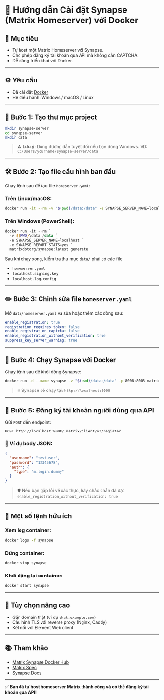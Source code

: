 # 🚀 Hướng dẫn Cài đặt Synapse (Matrix Homeserver) với Docker

## 🧾 Mục tiêu
- Tự host một Matrix Homeserver với Synapse.
- Cho phép đăng ký tài khoản qua API mà không cần CAPTCHA.
- Dễ dàng triển khai với Docker.

---

## ⚙️ Yêu cầu
- Đã cài đặt [Docker](https://www.docker.com/)
- Hệ điều hành: Windows / macOS / Linux

---

## 📁 Bước 1: Tạo thư mục project

```bash
mkdir synapse-server
cd synapse-server
mkdir data
```

> ⚠️ **Lưu ý**: Dùng đường dẫn tuyệt đối nếu bạn dùng Windows. VD: `C:/Users/yourname/synapse-server/data`

---

## 🛠️ Bước 2: Tạo file cấu hình ban đầu

Chạy lệnh sau để tạo file `homeserver.yaml`:

### Trên Linux/macOS:

```bash
docker run -it --rm -v "$(pwd)/data:/data" -e SYNAPSE_SERVER_NAME=localhost -e SYNAPSE_REPORT_STATS=yes   matrixdotorg/synapse:latest generate
```

### Trên Windows (PowerShell):

```powershell
docker run -it --rm `
  -v ${PWD}\data:/data `
  -e SYNAPSE_SERVER_NAME=localhost `
  -e SYNAPSE_REPORT_STATS=yes `
  matrixdotorg/synapse:latest generate
```

Sau khi chạy xong, kiểm tra thư mục `data/` phải có các file:
- `homeserver.yaml`
- `localhost.signing.key`
- `localhost.log.config`

---

## ✏️ Bước 3: Chỉnh sửa file `homeserver.yaml`

Mở `data/homeserver.yaml` và sửa hoặc thêm các dòng sau:

```yaml
enable_registration: true
registration_requires_token: false
enable_registration_captcha: false
enable_registration_without_verification: true
suppress_key_server_warning: true
```

---

## 🚀 Bước 4: Chạy Synapse với Docker

Chạy lệnh sau để khởi động Synapse:

```bash
docker run -d --name synapse -v "$(pwd)/data:/data" -p 8008:8008 matrixdotorg/synapse:latest
```

> 🔥 Synapse sẽ chạy tại: `http://localhost:8008`

---

## 🧪 Bước 5: Đăng ký tài khoản người dùng qua API

Gửi `POST` đến endpoint:

```http
POST http://localhost:8008/_matrix/client/v3/register
```

### 🧾 Ví dụ body JSON:

```json
{
  "username": "testuser",
  "password": "12345678",
  "auth": {
    "type": "m.login.dummy"
  }
}
```

> 🛡️ Nếu bạn gặp lỗi về xác thực, hãy chắc chắn đã đặt `enable_registration_without_verification: true`

---

## 🔁 Một số lệnh hữu ích

### Xem log container:

```bash
docker logs -f synapse
```

### Dừng container:

```bash
docker stop synapse
```

### Khởi động lại container:

```bash
docker start synapse
```

---

## 🧩 Tùy chọn nâng cao

- Gắn domain thật (ví dụ `chat.example.com`)
- Cấu hình TLS với reverse proxy (Nginx, Caddy)
- Kết nối với Element Web client

---

## 📚 Tham khảo

- [Matrix Synapse Docker Hub](https://hub.docker.com/r/matrixdotorg/synapse)
- [Matrix Spec](https://spec.matrix.org/)
- [Synapse Docs](https://matrix-org.github.io/synapse/latest/)

---

✅ **Bạn đã tự host homeserver Matrix thành công và có thể đăng ký tài khoản qua API!**